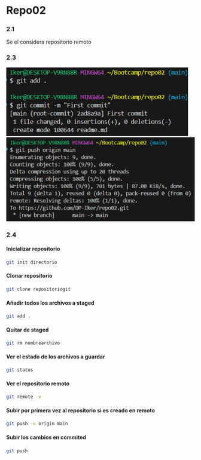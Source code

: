 # Repo02

### 2.1  
Se el considera repositorio remoto  

### 2.3
![](img/1.PNG)  
![](img/2.PNG)

### 2.4
#### Inicializar repositorio
```bash
git init directorio
``` 
#### Clonar repositorio
```bash
git clone repositoriogit
```

#### Añadir todos los archivos a staged
```bash
git add .
```

#### Quitar de staged
```bash
git rm nombrearchivo
```

#### Ver el estado de los archivos a guardar
```bash
git status
```

#### Ver el repositorio remoto
```bash
git remote -v
```

#### Subir por primera vez al repositorio si es creado en remoto
```bash
git push -u origin main
```

#### Subir los cambios en commited
```bash
git push
```